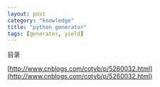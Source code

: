 ```yaml
---
layout: post
category: "knowledge"
title: "python generator"
tags: [generator, yield]
---
```


目录

<!-- TOC -->


<!-- /TOC -->
[http://www.cnblogs.com/cotyb/p/5260032.html](http://www.cnblogs.com/cotyb/p/5260032.html)

